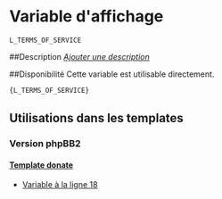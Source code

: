 # Variable d'affichage
```
L_TERMS_OF_SERVICE
```


##Description
[*Ajouter une description*](https://fa-tvars.appspot.com/var/L_TERMS_OF_SERVICE)

##Disponibilité
Cette variable est utilisable directement.

```html
{L_TERMS_OF_SERVICE}
```

## Utilisations dans les templates

### Version phpBB2

#### [Template donate](subsilver/donate.md#readme)
* [Variable &agrave; la ligne 18](../subsilver/donate.tpl#L18)